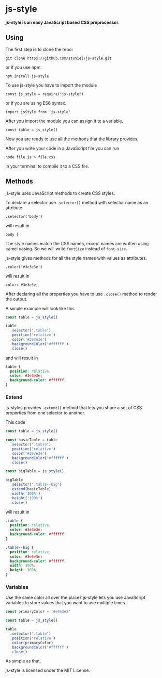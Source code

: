 # js-style

**js-style is an easy JavaScript based CSS preprocessor**.

## Using

The first step is to clone the repo:

```
git clone https://github.com/stuniel/js-style.git
```

or if you use npm:

```
npm install js-style
```

To use js-style you have to import the module

```
const js_style = require("js-style")
```

or if you are using ES6 syntax.

```
import jsStyle from 'js-style'
```

After you import the module you can assign it to a variable.

```
const table = js_style()
```

Now you are ready to use all the methods that the library provides.

After you write your code in a JavaScript file you can run

```
node file.js > file.css
```

in your terminal to compile it to a CSS file.

## Methods

js-style uses JavaScript methods to create CSS styles.

To declare a selector use `.selector()` method with selector name as an attribute:

```
.selector('body')
```

will result in

```
body {
```

The style names match the CSS names, except names are written using camel casing. So we will write `fontSize` instead of `font-size`.

js-style gives methods for all the style names with values as attributes.

```
.color('#3e3e3e')
```

will result in

```
color: #3e3e3e;
```

After declaring all the properties you have to use `.close()` method to render the output.

A simple example will look like this

```js
const table = js_style()

table
  .selector('.table')
  .position('relative')
  .color('#3e3e3e')
  .backgroundColor('#ffffff')
  .close()
```

and will result in

```css
table {
  position: relative;
  color: #3e3e3e;
  background-color: #ffffff;
}
```

### Extend

js-styles provides `.extend()` method that lets you share a set of CSS properties from one selector to another.

This code

```js
const table = js_style()

const basicTable = table
  .selector('.table')
  .position('relative')
  .color('#3e3e3e')
  .backgroundColor('#ffffff')
  .close()

const bigTable = js_style()

bigTable
  .selector('.table--big')
  .extend(basicTable)
  .width('100%')
  .height('100%')
  .close()
```

will result in

```css
.table {
  position: relative;
  color: #3e3e3e;
  background-color: #ffffff;
}

.table--big {
  position: relative;
  color: #3e3e3e;
  background-color: #ffffff;
  width: 100%;
  height: 100%;
}

```

### Variables

Use the same color all over the place?
js-style lets you use JavaScript variables to store values that you want to use multiple times.

```js
const primaryColor = '#e3e3e3'

const table = js_style()

table
  .selector('.table')
  .position('relative')
  .color(primaryColor)
  .backgroundColor('#ffffff')
  .close()
```

As simple as that.

js-style is licensed under the MIT License.

